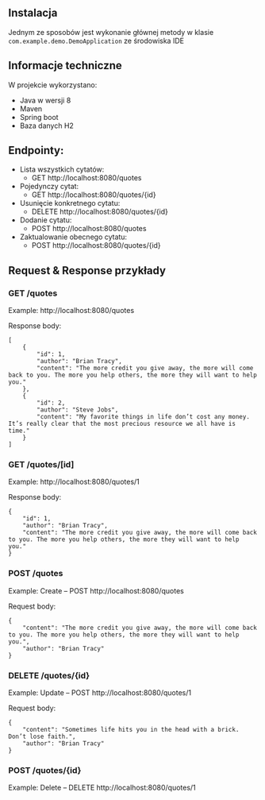 


## Instalacja
Jednym ze sposobów jest wykonanie głównej metody w klasie `com.example.demo.DemoApplication` ze środowiska IDE

## Informacje techniczne
W projekcie wykorzystano: 
- Java w wersji 8
- Maven
- Spring boot
- Baza danych H2
## Endpointy:
* Lista wszystkich cytatów:
    * GET http://localhost:8080/quotes
* Pojedynczy cytat:
    * GET http://localhost:8080/quotes/{id}
* Usunięcie konkretnego cytatu:
    * DELETE http://localhost:8080/quotes/{id}
* Dodanie cytatu:
    * POST http://localhost:8080/quotes
* Zaktualowanie obecnego cytatu:
    * POST http://localhost:8080/quotes/{id}

## Request & Response przykłady

### GET /quotes

Example: http://localhost:8080/quotes

Response body:

    [
        {
            "id": 1,
            "author": "Brian Tracy",
            "content": "The more credit you give away, the more will come back to you. The more you help others, the more they will want to help you."
        },
        {
            "id": 2,
            "author": "Steve Jobs",
            "content": "My favorite things in life don’t cost any money. It’s really clear that the most precious resource we all have is time."
        }
    ]


### GET /quotes/[id]

Example: http://localhost:8080/quotes/1

Response body:

    {
        "id": 1,
        "author": "Brian Tracy",
        "content": "The more credit you give away, the more will come back to you. The more you help others, the more they will want to help you."
    }



### POST /quotes

Example: Create – POST  http://localhost:8080/quotes

Request body:

    {
        "content": "The more credit you give away, the more will come back to you. The more you help others, the more they will want to help you.",  
        "author": "Brian Tracy"
    }

### DELETE /quotes/{id}

Example: Update – POST  http://localhost:8080/quotes/1

Request body:

    {
        "content": "Sometimes life hits you in the head with a brick. Don’t lose faith.",  
        "author": "Brian Tracy"
    }    

### POST /quotes/{id}

Example: Delete – DELETE  http://localhost:8080/quotes/1

